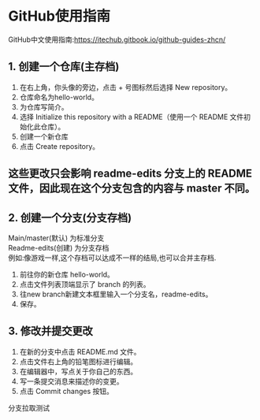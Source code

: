 # GitHub使用指南 
GitHub中文使用指南:https://itechub.gitbook.io/github-guides-zhcn/
## 1. 创建一个仓库(主存档)
1. 在右上角，你头像的旁边，点击 + 号图标然后选择 New repository。
2. 仓库命名为hello-world。
3. 为仓库写简介。
4. 选择 Initialize this repository with a README（使用一个 README 文件初始化此仓库）。
5. 创建一个新仓库
6. 点击 Create repository。

## 这些更改只会影响 readme-edits 分支上的 README 文件，因此现在这个分支包含的内容与 master 不同。
## 2. 创建一个分支(分支存档)
Main/master(默认)  为标准分支  
Readme-edits(创建) 为分支存档  
例如:像游戏一样,这个存档可以达成不一样的结局,也可以合并主存档.
1. 前往你的新仓库 hello-world。
2. 点击文件列表顶端显示了 branch 的列表。
3. 往new branch新建文本框里输入一个分支名，readme-edits。
4. 保存。
## 3. 修改并提交更改
1. 在新的分支中点击 README.md 文件。
2. 点击文件右上角的铅笔图标进行编辑。
3. 在编辑器中，写点关于你自己的东西。
4. 写一条提交消息来描述你的变更。
5. 点击 Commit changes 按钮。


分支拉取测试
